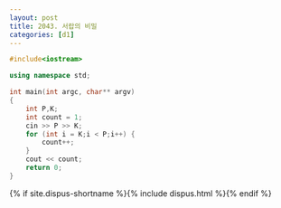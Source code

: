 ```yaml
---
layout: post
title: 2043. 서랍의 비밀
categories: [d1]
---
```


```cpp
#include<iostream>

using namespace std;

int main(int argc, char** argv)
{
	int P,K;
	int count = 1;
	cin >> P >> K;
	for (int i = K;i < P;i++) {
		count++;
	}
	cout << count;
	return 0;
}
```

{% if site.dispus-shortname %}{% include dispus.html %}{% endif %}
